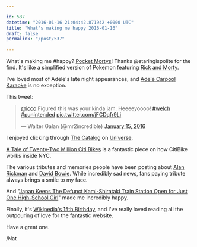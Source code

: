 ```yaml
---

id: 537
datetime: "2016-01-16 21:04:42.871942 +0000 UTC"
title: "What's making me happy 2016-01-16"
draft: false
permalink: "/post/537"

---
```


What's making me #happy? [Pocket Mortys](http://www.macrumors.com/2016/01/13/pocket-mortys-game-app-store/)! Thanks @staringispolite for the find. It's like a simplified version of Pokemon featuring [Rick and Morty](https://en.wikipedia.org/wiki/Rick_and_Morty).

I've loved most of Adele's late night appearances, and [Adele Carpool Karaoke](https://www.youtube.com/watch?v=Nck6BZga7TQ&feature=youtu.be) is no exception.

This tweet:

<blockquote class="twitter-tweet" lang="en"><p lang="en" dir="ltr"><a href="https://twitter.com/icco">@icco</a> Figured this was your kinda jam. Heeeeyoooo! <a href="https://twitter.com/hashtag/welch?src=hash">#welch</a> <a href="https://twitter.com/hashtag/punintended?src=hash">#punintended</a> <a href="https://t.co/jFCDqfr9Li">pic.twitter.com/jFCDqfr9Li</a></p>&mdash; Walter Galan (@mr2incredible) <a href="https://twitter.com/mr2incredible/status/688076700551217152">January 15, 2016</a></blockquote>
<script async src="//platform.twitter.com/widgets.js" charset="utf-8"></script>

I enjoyed clicking through [The Catalog](http://onuniverse.com/cards/2819) on [Universe](http://onuniverse.com/).

[A Tale of Twenty-Two Million Citi Bikes](http://toddwschneider.com/posts/a-tale-of-twenty-two-million-citi-bikes-analyzing-the-nyc-bike-share-system/) is a fantastic piece on how CitiBike works inside NYC.

The various tributes and memories people have been posting about [Alan Rickman](http://www.buzzfeed.com/eleanorbate/daniel-radcliffe-tribute-to-alan-rickman#.veldOzWMB)
 and [David Bowie](http://www.telegraph.co.uk/news/celebritynews/12092542/Bowies-last-album-was-parting-gift-for-fans-in-carefully-planned-finale.html). While incredibly sad news, fans paying tribute always brings a smile to my face.

And "[Japan Keeps The Defunct Kami-Shirataki Train Station Open for Just One High-School Girl](http://www.citylab.com/commute/2016/01/japan-keeps-this-defunct-train-station-running-for-just-one-passenger/423273/)" made me incredibly happy.

Finally, it's [Wikipedia's 15th Birthday](https://15.wikipedia.org), and I've really loved reading all the outpouring of love for the fantastic website.

Have a great one.

/Nat
